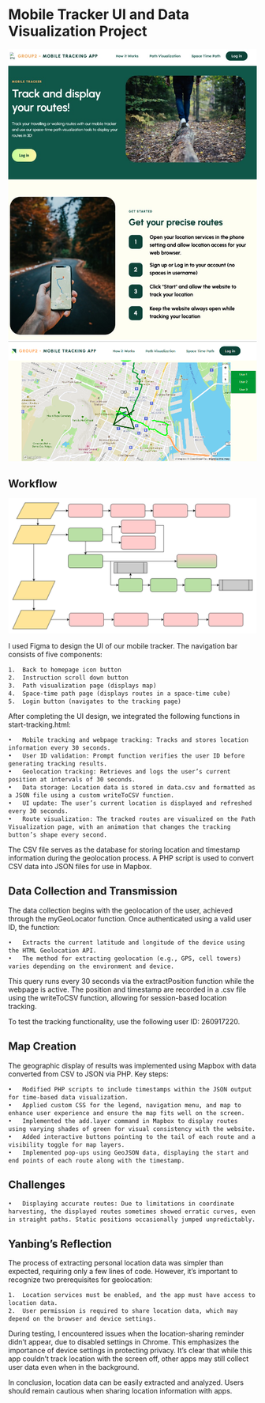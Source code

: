 # Mobile Tracker UI and Data Visualization Project
![UserInterface](https://github.com/esstherc/mobile-tracking-web-app/blob/main/images/user-interface-1.jpg)
![UserInterface](https://github.com/esstherc/mobile-tracking-web-app/blob/main/images/user-interface-2.png)
## Workflow
![Flowchart](https://github.com/esstherc/mobile-tracking-web-app/blob/main/images/Workflow.svg)

I used Figma to design the UI of our mobile tracker. The navigation bar consists of five components:

	1.	Back to homepage icon button
	2.	Instruction scroll down button
	3.	Path visualization page (displays map)
	4.	Space-time path page (displays routes in a space-time cube)
	5.	Login button (navigates to the tracking page)

After completing the UI design, we integrated the following functions in start-tracking.html:

	•	Mobile tracking and webpage tracking: Tracks and stores location information every 30 seconds.
	•	User ID validation: Prompt function verifies the user ID before generating tracking results.
	•	Geolocation tracking: Retrieves and logs the user’s current position at intervals of 30 seconds.
	•	Data storage: Location data is stored in data.csv and formatted as a JSON file using a custom writeToCSV function.
	•	UI update: The user’s current location is displayed and refreshed every 30 seconds.
	•	Route visualization: The tracked routes are visualized on the Path Visualization page, with an animation that changes the tracking button’s shape every second.

The CSV file serves as the database for storing location and timestamp information during the geolocation process. A PHP script is used to convert CSV data into JSON files for use in Mapbox.

## Data Collection and Transmission

The data collection begins with the geolocation of the user, achieved through the myGeoLocator function. Once authenticated using a valid user ID, the function:

	•	Extracts the current latitude and longitude of the device using the HTML Geolocation API.
	•	The method for extracting geolocation (e.g., GPS, cell towers) varies depending on the environment and device.

This query runs every 30 seconds via the extractPosition function while the webpage is active. The position and timestamp are recorded in a .csv file using the writeToCSV function, allowing for session-based location tracking.

To test the tracking functionality, use the following user ID: 260917220.

## Map Creation

The geographic display of results was implemented using Mapbox with data converted from CSV to JSON via PHP. Key steps:

	•	Modified PHP scripts to include timestamps within the JSON output for time-based data visualization.
	•	Applied custom CSS for the legend, navigation menu, and map to enhance user experience and ensure the map fits well on the screen.
	•	Implemented the add.layer command in Mapbox to display routes using varying shades of green for visual consistency with the website.
	•	Added interactive buttons pointing to the tail of each route and a visibility toggle for map layers.
	•	Implemented pop-ups using GeoJSON data, displaying the start and end points of each route along with the timestamp.

## Challenges

	•	Displaying accurate routes: Due to limitations in coordinate harvesting, the displayed routes sometimes showed erratic curves, even in straight paths. Static positions occasionally jumped unpredictably.

## Yanbing’s Reflection

The process of extracting personal location data was simpler than expected, requiring only a few lines of code. However, it’s important to recognize two prerequisites for geolocation:

	1.	Location services must be enabled, and the app must have access to location data.
	2.	User permission is required to share location data, which may depend on the browser and device settings.

During testing, I encountered issues when the location-sharing reminder didn’t appear, due to disabled settings in Chrome. This emphasizes the importance of device settings in protecting privacy. It’s clear that while this app couldn’t track location with the screen off, other apps may still collect user data even when in the background.

In conclusion, location data can be easily extracted and analyzed. Users should remain cautious when sharing location information with apps.
